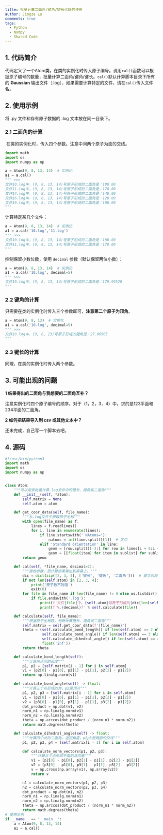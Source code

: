 ```yaml
---
title: 批量计算二面角/键角/键长代码的使用
author: Jingze Lu
comments: true
tags:
  - Python
  - Numpy
  - Shared Code
---
```


## 1. 代码简介

代码定义了一个Atom类，在类的实例化时传入原子编号。调用`cal()`函数可以根据原子编号的数量，批量计算二面角/键角/键长。`cal()`默认计算脚本目录下所有的 **Gaussian** 输出文件（.log），如果需要计算特定的文件，请在`cal()`传入文件名。

## 2. 使用示例
将 .py 文件和存有原子数据的 .log 文本放在同一目录下。

### 2.1 二面角的计算

​	在类的实例化时，传入四个参数。注意中间两个原子为面的交线。

```python
import math
import os
import numpy as np

a = Atom(9, 8, 13, 14)  # 实例化
a1 = a.cal()
""" >>>
文件10.log中，(9, 8, 13, 14)号原子形成的二面角是：180.00
文件11.log中，(9, 8, 13, 14)号原子形成的二面角是：170.00
文件14.log中，(9, 8, 13, 14)号原子形成的二面角是：140.00
文件16.log中，(9, 8, 13, 14)号原子形成的二面角是：120.00
文件19.log中，(9, 8, 13, 14)号原子形成的二面角是：100.00
"""

```

计算特定某几个文件：

```python
a = Atom(9, 8, 13, 14)  # 实例化
a1 = a.cal('10.log','11.log')
""" >>>
文件10.log中，(9, 8, 13, 14)号原子形成的二面角是：180.00
文件11.log中，(9, 8, 13, 14)号原子形成的二面角是：170.00
"""
```

控制保留小数位数，使用 `decimal` 参数（默认保留两位小数）：

```python
a = Atom(9, 8, 13, 14)  # 实例化
a1 = a.cal('10.log', decimal=5)
""" >>>
文件10.log中，(9, 8, 13, 14)号原子形成的二面角是：179.99520
"""
```

### 2.2 键角的计算

只需要在类的实例化时传入三个参数即可，**注意第二个原子为顶角**。

```python
a = Atom(9, 8, 13)  # 实例化
a1 = a.cal('10.log', decimal=5)
""" >>>
文件10.log中，(9, 8, 13)号原子形成的键角是：27.06505
"""
```

### 2.3 键长的计算

同理，在类的实例化时传入两个参数。


## 3. 可能出现的问题

**1 结果得出的二面角与我想要的二面角互补？**

注意实例化时四个原子编号的顺序。对于（1，2，3，4）中，求的是123平面和234平面的二面角。

**2 如何把结果导入到 csv 或其他文本中？**

还未完成，自己写一个脚本去吧。



## 4. 源码

```python
#!/usr/bin/python3
import math
import os
import numpy as np


class Atom:
	"""可以用来批量计算.log文件中的键长、键角和二面角"""
	def __init__(self, *atom):
		self.matrix = None
		self.atom = atom

	def get_coor_data(self, file_name):
		"""从.log文件中获取原子坐标"""
		with open(file_name) as f:
			lines = f.readlines()
			for i, line in enumerate(lines):
				if line.startswith(' NAtoms='):
					natoms = int(line.split()[1])  # 定位
				elif 'Standard orientation' in line:
					geom = [row.split()[-3:] for row in lines[i + 5:i + 5 + natoms]]  # 以空格为区分，按列切
					geom = [[float(item) for item in sublist] for sublist in geom]
		return geom

	def cal(self, *file_name, decimal=2):
		"""接收参数，把计算结果输出到屏幕上。"""
		dic = dict(zip([2, 3, 4], ['键长', '键角', '二面角']))  # 建立对应关系
		if not len(self.atom) in [2, 3, 4]:
			print('原子数不对哦')
			exit(0)
		for file in file_name if len(file_name) != 0 else os.listdir():
			if file.endswith('.log'):
				print(f'文件{file}中，{self.atom}号原子形成的{dic[len(self.atom)]}是：', end='')
				print(f'%.{decimal}f' % self.calculate(file))

	def calculate(self, file_name):
		"""根据原子坐标数，判断计算键长、键角或二面角"""
		self.matrix = self.get_coor_data(f'{file_name}')
		theta = (self.calculate_bond_length() if len(self.atom) == 2 else
		         self.calculate_bond_angle() if len(self.atom) == 3 else
		         self.calculate_dihedral_angle() if len(self.atom) == 4 else
		         float('inf'))
		return theta

	def calculate_bond_length(self):
		"""计算两点间的长度"""
		p1, p2 = [self.matrix[i - 1] for i in self.atom]
		v1 = (p2[0] - p1[0], p2[1] - p1[1], p2[2] - p1[2])
		return np.linalg.norm(v1)

	def calculate_bond_angle(self) -> float:
		"""计算三个点形成的角，p2是顶点"""
		p1, p2, p3 = [self.matrix[i - 1] for i in self.atom]
		v1 = (p2[0] - p1[0], p2[1] - p1[1], p2[2] - p1[2])
		v2 = (p3[0] - p1[0], p3[1] - p1[1], p3[2] - p1[2])
		dot_product = np.dot(v1, v2)
		norm_n1 = np.linalg.norm(v1)
		norm_n2 = np.linalg.norm(v2)
		theta = np.arccos(dot_product / (norm_n1 * norm_n2))
		return math.degrees(theta)

	def calculate_dihedral_angle(self) -> float:
		"""计算四个点的二面角，返回角度，p2p3是两面的交线"""
		p1, p2, p3, p4 = [self.matrix[i - 1] for i in self.atom]

		def calculate_norm_vectors(p1, p2, p3):
			"""计算三个点所成平面的法向量"""
			v1 = (p2[0] - p1[0], p2[1] - p1[1], p2[2] - p1[2])
			v2 = (p3[0] - p1[0], p3[1] - p1[1], p3[2] - p1[2])
			v = np.cross(np.array(v1), np.array(v2))
			return v

		n1 = calculate_norm_vectors(p1, p2, p3)
		n2 = calculate_norm_vectors(p2, p3, p4)
		dot_product = np.dot(n1, n2)
		norm_n1 = np.linalg.norm(n1)
		norm_n2 = np.linalg.norm(n2)
		theta = np.arccos(dot_product / (norm_n1 * norm_n2))
		return math.degrees(theta)
# 使用示例
if __name__ == '__main__':
	a = Atom(9, 8, 13, 14)
	a1 = a.cal()
```

